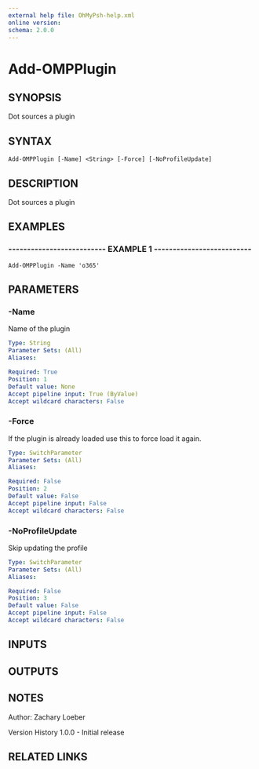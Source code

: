 ```yaml
---
external help file: OhMyPsh-help.xml
online version: 
schema: 2.0.0
---
```


# Add-OMPPlugin

## SYNOPSIS
Dot sources a plugin

## SYNTAX

```
Add-OMPPlugin [-Name] <String> [-Force] [-NoProfileUpdate]
```

## DESCRIPTION
Dot sources a plugin

## EXAMPLES

### -------------------------- EXAMPLE 1 --------------------------
```
Add-OMPPlugin -Name 'o365'
```

## PARAMETERS

### -Name
Name of the plugin

```yaml
Type: String
Parameter Sets: (All)
Aliases: 

Required: True
Position: 1
Default value: None
Accept pipeline input: True (ByValue)
Accept wildcard characters: False
```

### -Force
If the plugin is already loaded use this to force load it again.

```yaml
Type: SwitchParameter
Parameter Sets: (All)
Aliases: 

Required: False
Position: 2
Default value: False
Accept pipeline input: False
Accept wildcard characters: False
```

### -NoProfileUpdate
Skip updating the profile

```yaml
Type: SwitchParameter
Parameter Sets: (All)
Aliases: 

Required: False
Position: 3
Default value: False
Accept pipeline input: False
Accept wildcard characters: False
```

## INPUTS

## OUTPUTS

## NOTES
Author: Zachary Loeber



Version History
1.0.0 - Initial release

## RELATED LINKS

